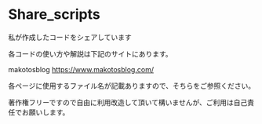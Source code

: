 # Share_scripts
私が作成したコードをシェアしています

各コードの使い方や解説は下記のサイトにあります。

makotosblog
https://www.makotosblog.com/

各ページに使用するファイル名が記載ありますので、そちらをご参照ください。

著作権フリーですので自由に利用改造して頂いて構いませんが、ご利用は自己責任でお願いします。
